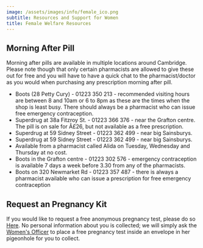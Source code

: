 ```yaml
---
image: /assets/images/info/female_ico.png
subtitle: Resources and Support for Women
title: Female Welfare Resources
---
```


## Morning After Pill

Morning after pills are available in multiple locations around Cambridge. Please note though that only certain pharmacists are allowed to give these out for free and you will have to have a quick chat to the pharmacist/doctor as you would when purchasing any prescription morning after pill.
- Boots (28 Petty Cury) - 01223 350 213 - recommended visiting hours are between 8 and 10am or 6 to 8pm as these are the times when the shop is least busy. There should always be a pharmacist who can issue free emergency contraception.
- Superdrug at 38a Fitzroy St. - 01223 366 376 - near the Grafton centre. The pill is on sale for Â£26, but not available as a free prescription.
- Superdrug at 59 Sidney Street - 01223 362 499 - near big Sainsburys.
- Superdrug at 59 Sidney Street - 01223 362 499 - near big Sainsburys.
- Available from a pharmacist called Alida on Tuesday, Wednesday and Thursday at no cost. 
- Boots in the Grafton centre - 01223 302 576 - emergency contraception is available 7 days a week before 3.30 from any of the pharmacists. 
- Boots on 320 Newmarket Rd - 01223 357 487 - there is always a pharmacist available who can issue a prescription for free emergency contraception 

## Request an Pregnancy Kit

If you would like to request a free anonymous pregnancy test, please do so [Here](pregnacy_kit). No personal information about you is collected; we will simply ask the [Women's Officer](womens_officer) to place a free pregnancy test inside an envelope in her pigeonhole for you to collect.